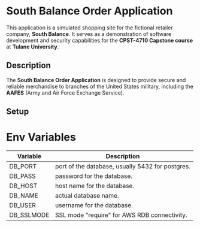 # South Balance Order Application

This application is a simulated shopping site for the fictional retailer company, **South Balance**. It serves as a demonstration of software development and security capabilities for the **CPST-4710 Capstone course** at **Tulane University**.

## Description

The **South Balance Order Application** is designed to provide secure and reliable merchandise to branches of the United States military, including the **AAFES** (Army and Air Force Exchange Service).

## Setup

# Env Variables

Variable | Description
--------------|--------------
DB_PORT | port of the database, usually 5432 for postgres.
DB_PASS | password for the database.
DB_HOST | host name for the database.
DB_NAME | actual database name.
DB_USER | username for the database.
DB_SSLMODE | SSL mode "require" for AWS RDB connectivity.
